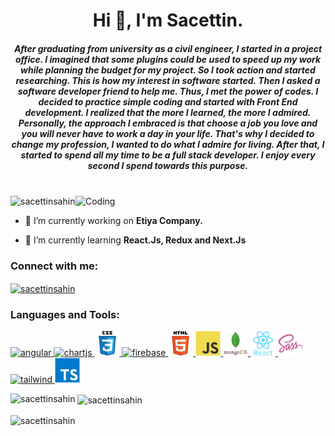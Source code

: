 <h1 align="center">Hi 👋, I'm Sacettin.</h1>
<h5 align="center">After graduating from university as a civil engineer, I started in a project office. I imagined that some plugins could be used to speed up my work while planning the budget for my project. So I took action and started researching. This is how my interest in software started. Then I asked a software developer friend to help me. Thus, I met the power of codes. I decided to practice simple coding and started with Front End development. I realized that the more I learned, the more I admired. Personally, the approach I embraced is that choose a job you love and you will never have to work a day in your life. That's why I decided to change my profession, I wanted to do what I admire for living. After that, I started to spend all my time to be a full stack developer. I enjoy every second I spend towards this purpose.</h5> <br>
<img align="right" width=400 alt="Coding" src="https://cdn.dribbble.com/users/1162077/screenshots/3848914/programmer.gif"


<p align="left"> <img src="https://komarev.com/ghpvc/?username=sacettinsahin&label=Profile%20views&color=0e75b6&style=flat" alt="sacettinsahin" /> </p>

- 🔭 I’m currently working on **Etiya Company.**

- 🌱 I’m currently learning **React.Js, Redux and Next.Js**

<h3 align="left">Connect with me:</h3>
<p align="left">
<a href="https://linkedin.com/in/sacettinsahin" target="blank"><img align="center" src="https://raw.githubusercontent.com/rahuldkjain/github-profile-readme-generator/master/src/images/icons/Social/linked-in-alt.svg" alt="sacettinsahin" height="30" width="40" /></a>
</p>

<h3 align="left">Languages and Tools:</h3>
<p align="left"> <a href="https://angular.io" target="_blank" rel="noreferrer"> <img src="https://angular.io/assets/images/logos/angular/angular.svg" alt="angular" width="40" height="40"/> </a> <a href="https://www.chartjs.org" target="_blank" rel="noreferrer"> <img src="https://www.chartjs.org/media/logo-title.svg" alt="chartjs" width="40" height="40"/> </a> <a href="https://www.w3schools.com/css/" target="_blank" rel="noreferrer"> <img src="https://raw.githubusercontent.com/devicons/devicon/master/icons/css3/css3-original-wordmark.svg" alt="css3" width="40" height="40"/> </a> <a href="https://firebase.google.com/" target="_blank" rel="noreferrer"> <img src="https://www.vectorlogo.zone/logos/firebase/firebase-icon.svg" alt="firebase" width="40" height="40"/> </a> <a href="https://www.w3.org/html/" target="_blank" rel="noreferrer"> <img src="https://raw.githubusercontent.com/devicons/devicon/master/icons/html5/html5-original-wordmark.svg" alt="html5" width="40" height="40"/> </a> <a href="https://developer.mozilla.org/en-US/docs/Web/JavaScript" target="_blank" rel="noreferrer"> <img src="https://raw.githubusercontent.com/devicons/devicon/master/icons/javascript/javascript-original.svg" alt="javascript" width="40" height="40"/> </a> <a href="https://www.mongodb.com/" target="_blank" rel="noreferrer"> <img src="https://raw.githubusercontent.com/devicons/devicon/master/icons/mongodb/mongodb-original-wordmark.svg" alt="mongodb" width="40" height="40"/> </a> <a href="https://reactjs.org/" target="_blank" rel="noreferrer"> <img src="https://raw.githubusercontent.com/devicons/devicon/master/icons/react/react-original-wordmark.svg" alt="react" width="40" height="40"/> </a> <a href="https://sass-lang.com" target="_blank" rel="noreferrer"> <img src="https://raw.githubusercontent.com/devicons/devicon/master/icons/sass/sass-original.svg" alt="sass" width="40" height="40"/> </a> <a href="https://tailwindcss.com/" target="_blank" rel="noreferrer"> <img src="https://www.vectorlogo.zone/logos/tailwindcss/tailwindcss-icon.svg" alt="tailwind" width="40" height="40"/> </a> <a href="https://www.typescriptlang.org/" target="_blank" rel="noreferrer"> <img src="https://raw.githubusercontent.com/devicons/devicon/master/icons/typescript/typescript-original.svg" alt="typescript" width="40" height="40"/> </a> </p>

<p><img align="left" src="https://github-readme-stats.vercel.app/api/top-langs?username=sacettinsahin&show_icons=true&locale=en&layout=compact" alt="sacettinsahin" /></p>

<p>&nbsp;<img align="center" src="https://github-readme-stats.vercel.app/api?username=sacettinsahin&show_icons=true&locale=en" alt="sacettinsahin" /></p>

<p><img align="center" src="https://github-readme-streak-stats.herokuapp.com/?user=sacettinsahin&" alt="sacettinsahin" /></p>

